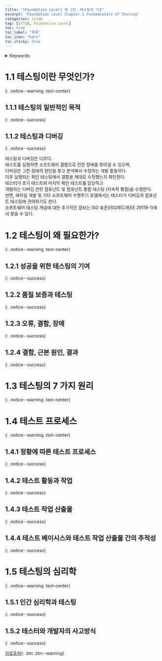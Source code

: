 ```yaml
---
title: "[Foundation Level] 제 1장. 테스팅의 기초"
excerpt: "Foundation Level Chapter.1 Fundamentals of Testing"
categories: istqb
tag: [ISTQB, Foundation Level]
toc: true
toc_label: "목록"
toc_icon: "bars"
toc_sticky: true
---
```


<details>
<summary>Keywords</summary>
<div markdown="1">

- 커버리지(coverage)

- 디버깅(debugging)

- 결함(defect)

- 오류(error)

- 장애(failure)

- 품질(quality)

- 품질 보증(quality assurance)

- 근본 원인(root cause)

- 테스트 분석(test analysis)

- 테스트 베이시스(test basis)

- 테스트 케이스(test case)

- 테스트 완료(test completion)

- 테스트 컨디션(test condition)

- 테스트 제어(test control)

- 테스트 데이터(test data)

- 테스트 설계(test design)

- 테스트 실행(test execution)

- 테스트 구현(test implementation)

- 테스트 모니터링(test monitoring)

- 테스트 대상(test object)

- 테스트 목적(test objective)

- 테스트 오라클(test oracle)

- 테스트 계획(test planning)

- 테스트 절차(test procedure)

- 테스트 프로세스(test process)

- 테스트 스위트(test suite)

- 테스팅(testing)

- 테스트웨어(testware)

- 추적성(traceability)

- 밸리데이션(확인 validation)

- 베리피케이션(검증 verification)

</div>
</details>

# 1.1 테스팅이란 무엇인가?
{: .notice--warning .text-center}

## 1.1.1 테스팅의 일반적인 목적
{: .notice--success}

## 1.1.2 테스팅과 디버깅
{: .notice--success}

테스팅과 디버깅은 다르다.  
테스트를 실행하면 소프트웨어 결함으로 인한 장애를 찾아낼 수 있으며,  
디버깅은 그런 장애의 원인을 찾고 분석해서 수정하는 개발 활동이다.  
이후 실행되는 확인 테스팅에서 결함을 제대로 수정했는지 확인한다.  
테스터가 초기 테스트와 마지막 확인 테스트를 담당하고  
개발자는 디버깅 관련 컴포넌트 및 컴포넌트 통합 테스팅 (지속적 통합)을 수행한다.  
반면, 애자일 개발 및 기타 소프트웨어 수명주기 모델에서는 테스터가 디버깅과 컴포넌트 테스팅에 관여하기도 한다.  
소프트웨어 테스팅 개념에 대한 추가적인 정보는 ISO 표준(ISO/IEC/IEEE 29119-1)에서 찾을 수 있다.  

# 1.2 테스팅이 왜 필요한가?
{: .notice--warning .text-center}

## 1.2.1 성공을 위한 테스팅의 기여
{: .notice--success}

## 1.2.2 품질 보증과 테스팅
{: .notice--success}

## 1.2.3 오류, 결함, 장애
{: .notice--success}

## 1.2.4 결함, 근본 원인, 결과
{: .notice--success}

# 1.3 테스팅의 7 가지 원리
{: .notice--warning .text-center}

# 1.4 테스트 프로세스
{: .notice--warning .text-center}

## 1.4.1 정황에 따른 테스트 프로세스
{: .notice--success}

## 1.4.2 테스트 활동과 작업
{: .notice--success}

## 1.4.3 테스트 작업 산출물
{: .notice--success}

## 1.4.4 테스트 베이시스와 테스트 작업 산출물 간의 추적성
{: .notice--success}

# 1.5 테스팅의 심리학
{: .notice--warning .text-center}

## 1.5.1 인간 심리학과 테스팅
{: .notice--success}

## 1.5.2 테스터와 개발자의 사고방식
{: .notice--success}

[자료출처](http://www.kstqb.org/board_skin/board_list.asp?page=1&bbs_code=4&etc=ISTQB){: .btn .btn--warning}